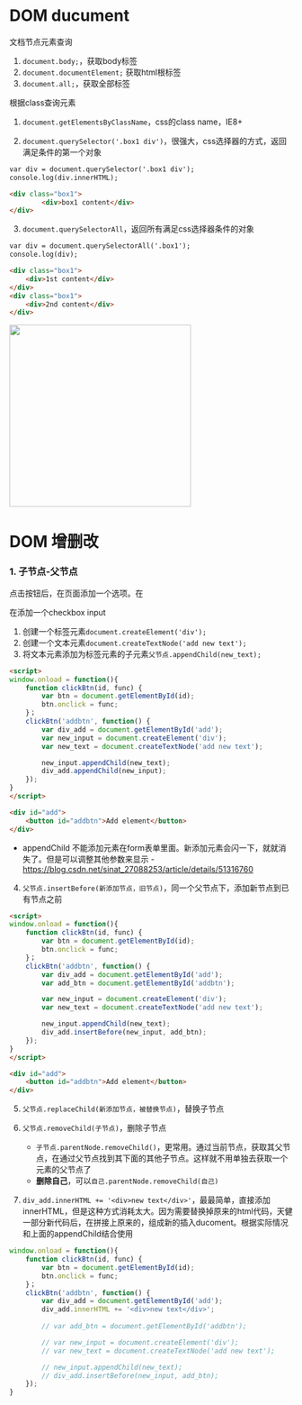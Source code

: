 
# DOM ducument

文档节点元素查询 

1. `document.body;`，获取body标签
2. `document.documentElement;` 获取html根标签
3. `document.all;`，获取全部标签

根据class查询元素
1. `document.getElementsByClassName`，css的class name，IE8+

2. `document.querySelector('.box1 div')`，很强大，css选择器的方式，返回满足条件的第一个对象
```html
var div = document.querySelector('.box1 div');
console.log(div.innerHTML);

<div class="box1">
        <div>box1 content</div>
</div>
```

3. `document.querySelectorAll`，返回所有满足css选择器条件的对象
```html
var div = document.querySelectorAll('.box1');
console.log(div);

<div class="box1">
    <div>1st content</div>
</div>
<div class="box1">
    <div>2nd content</div>
</div>
```
<img width="323" src="https://user-images.githubusercontent.com/26485327/73938666-b0136c00-4922-11ea-833e-cc4bd88768f1.png">

# DOM 增删改

### 1. 子节点-父节点
点击按钮后，在页面添加一个选项。在<div id="checkbox">在添加一个checkbox input
        
1. 创建一个标签元素`document.createElement('div');`
2. 创建一个文本元素`document.createTextNode('add new text');`
3. 将文本元素添加为标签元素的子元素`父节点.appendChild(new_text);`
        

```html
<script>
window.onload = function(){
    function clickBtn(id, func) {
        var btn = document.getElementById(id);
        btn.onclick = func;
    }；
    clickBtn('addbtn', function() {
        var div_add = document.getElementById('add');
        var new_input = document.createElement('div');
        var new_text = document.createTextNode('add new text');

        new_input.appendChild(new_text);
        div_add.appendChild(new_input);
    });
}
</script>

<div id="add">
    <button id="addbtn">Add element</button>
</div>
```
- appendChild 不能添加元素在form表单里面。新添加元素会闪一下，就就消失了。但是可以调整其他参数来显示
        - https://blog.csdn.net/sinat_27088253/article/details/51316760


4. `父节点.insertBefore(新添加节点，旧节点)`，同一个父节点下，添加新节点到已有节点之前

```html
<script>
window.onload = function(){
    function clickBtn(id, func) {
        var btn = document.getElementById(id);
        btn.onclick = func;
    }；
    clickBtn('addbtn', function() {
        var div_add = document.getElementById('add');
        var add_btn = document.getElementById('addbtn');

        var new_input = document.createElement('div');
        var new_text = document.createTextNode('add new text');

        new_input.appendChild(new_text);
        div_add.insertBefore(new_input, add_btn);
    });
}
</script>

<div id="add">
    <button id="addbtn">Add element</button>
</div>
```

5. `父节点.replaceChild(新添加节点，被替换节点)`，替换子节点

6. `父节点.removeChild(子节点)`，删除子节点
    - `子节点.parentNode.removeChild()`，更常用。通过当前节点，获取其父节点，在通过父节点找到其下面的其他子节点。这样就不用单独去获取一个元素的父节点了
    - **删除自己**，可以`自己.parentNode.removeChild(自己)`
        
7. `div_add.innerHTML += '<div>new text</div>'`，最最简单，直接添加innerHTML，但是这种方式消耗太大。因为需要替换掉原来的html代码，天健一部分新代码后，在拼接上原来的，组成新的插入ducoment。根据实际情况和上面的appendChild结合使用

```javascript
window.onload = function(){
    function clickBtn(id, func) {
        var btn = document.getElementById(id);
        btn.onclick = func;
    }；
    clickBtn('addbtn', function() {
        var div_add = document.getElementById('add');
        div_add.innerHTML += '<div>new text</div>';
        
        // var add_btn = document.getElementById('addbtn');

        // var new_input = document.createElement('div');
        // var new_text = document.createTextNode('add new text');

        // new_input.appendChild(new_text);
        // div_add.insertBefore(new_input, add_btn);
    });
}
```
